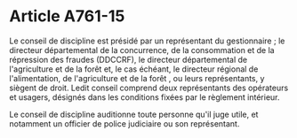 # Article A761-15

Le conseil de discipline est présidé par un représentant du gestionnaire ; le directeur départemental de la concurrence, de la consommation et de la répression des fraudes (DDCCRF), le directeur départemental de l'agriculture et de la forêt et, le cas échéant, le directeur régional de l'alimentation, de l'agriculture et de la forêt , ou leurs représentants, y siègent de droit. Ledit conseil comprend deux représentants des opérateurs et usagers, désignés dans les conditions fixées par le règlement intérieur.

Le conseil de discipline auditionne toute personne qu'il juge utile, et notamment un officier de police judiciaire ou son représentant.
